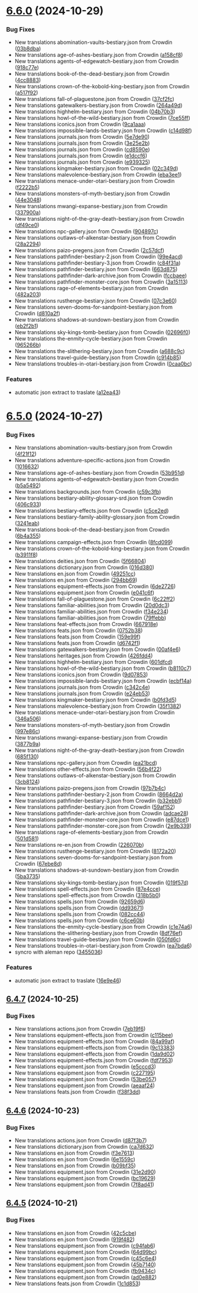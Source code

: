 # [6.6.0](https://github.com/allnnde/pf2e-esp-translation/compare/v6.5.0...v6.6.0) (2024-10-29)


### Bug Fixes

* New translations abomination-vaults-bestiary.json from Crowdin ([03b8dba](https://github.com/allnnde/pf2e-esp-translation/commit/03b8dba53b67252173ee8dfdc47b5a984c5b2205))
* New translations age-of-ashes-bestiary.json from Crowdin ([a158cf8](https://github.com/allnnde/pf2e-esp-translation/commit/a158cf88a59ba1ac971c06bdd1cf376a8f587872))
* New translations agents-of-edgewatch-bestiary.json from Crowdin ([918c77e](https://github.com/allnnde/pf2e-esp-translation/commit/918c77e3446117b0863edc1250e244bd64436754))
* New translations book-of-the-dead-bestiary.json from Crowdin ([4cc8883](https://github.com/allnnde/pf2e-esp-translation/commit/4cc888324025afc826e7a3dece8279a85192d307))
* New translations crown-of-the-kobold-king-bestiary.json from Crowdin ([a517f92](https://github.com/allnnde/pf2e-esp-translation/commit/a517f92acae6f813588dffa0064fbf69c6ecc5bd))
* New translations fall-of-plaguestone.json from Crowdin ([37cf2fc](https://github.com/allnnde/pf2e-esp-translation/commit/37cf2fce292a47d52210cb54cfcf5aa580cf6225))
* New translations gatewalkers-bestiary.json from Crowdin ([264a49d](https://github.com/allnnde/pf2e-esp-translation/commit/264a49d15b928c0dbba5069b129e637505fb0be0))
* New translations highhelm-bestiary.json from Crowdin ([04b70b3](https://github.com/allnnde/pf2e-esp-translation/commit/04b70b3a18b36e5066000a96b37bf8bb6d19d2e2))
* New translations howl-of-the-wild-bestiary.json from Crowdin ([7ce55ff](https://github.com/allnnde/pf2e-esp-translation/commit/7ce55ffa1c8a851270e04398eab1dde5cddbc0b4))
* New translations iconics.json from Crowdin ([9ca1aaa](https://github.com/allnnde/pf2e-esp-translation/commit/9ca1aaa4840f48b37d01bf637a5b66b0b9886e98))
* New translations impossible-lands-bestiary.json from Crowdin ([c14d98f](https://github.com/allnnde/pf2e-esp-translation/commit/c14d98ff24a484a162f9a2f45036ec02cd73953c))
* New translations journals.json from Crowdin ([5e7de90](https://github.com/allnnde/pf2e-esp-translation/commit/5e7de908f6079129ab62e46be708083400106986))
* New translations journals.json from Crowdin ([3e25e2b](https://github.com/allnnde/pf2e-esp-translation/commit/3e25e2beec925181ef7a132092408ea5fadbc1ed))
* New translations journals.json from Crowdin ([cd8590e](https://github.com/allnnde/pf2e-esp-translation/commit/cd8590e58f050b556b7e4ace6fbc94a4905fe739))
* New translations journals.json from Crowdin ([e1dccf6](https://github.com/allnnde/pf2e-esp-translation/commit/e1dccf602ccdd54038ab0afaa91e90f6fefd2bca))
* New translations journals.json from Crowdin ([e939325](https://github.com/allnnde/pf2e-esp-translation/commit/e939325f69c762645da1aea896c2df69b5564d5b))
* New translations kingmaker-bestiary.json from Crowdin ([02c349d](https://github.com/allnnde/pf2e-esp-translation/commit/02c349d351c24d6d72cc7249d8daa2ebdf50c549))
* New translations malevolence-bestiary.json from Crowdin ([eba3ee1](https://github.com/allnnde/pf2e-esp-translation/commit/eba3ee144124f1407de3aaf315e3c6cae6c65814))
* New translations menace-under-otari-bestiary.json from Crowdin ([f2222b5](https://github.com/allnnde/pf2e-esp-translation/commit/f2222b582ee2bcdc926ebd3cf0b3bec751dc1a7a))
* New translations monsters-of-myth-bestiary.json from Crowdin ([44e3048](https://github.com/allnnde/pf2e-esp-translation/commit/44e30485c941c508eada618e928d9c4beccad2da))
* New translations mwangi-expanse-bestiary.json from Crowdin ([337900a](https://github.com/allnnde/pf2e-esp-translation/commit/337900a3e007f2faf136ff2968d3134b1b738e3f))
* New translations night-of-the-gray-death-bestiary.json from Crowdin ([df49ce0](https://github.com/allnnde/pf2e-esp-translation/commit/df49ce02fe70120176bd121c1cdc7b9198a3cd15))
* New translations npc-gallery.json from Crowdin ([904897c](https://github.com/allnnde/pf2e-esp-translation/commit/904897c07c13825cc760c7ff8127a3bc2fb0f843))
* New translations outlaws-of-alkenstar-bestiary.json from Crowdin ([28a2294](https://github.com/allnnde/pf2e-esp-translation/commit/28a22949be0c9a23b6e1eb2a2aceca90ae619af8))
* New translations paizo-pregens.json from Crowdin ([2c57dcf](https://github.com/allnnde/pf2e-esp-translation/commit/2c57dcf95af38af2e9853c7f9686b461b5b91b55))
* New translations pathfinder-bestiary-2.json from Crowdin ([99e4acd](https://github.com/allnnde/pf2e-esp-translation/commit/99e4acdeec233652abe22ea85777a73bee70bcf9))
* New translations pathfinder-bestiary-3.json from Crowdin ([c84f31a](https://github.com/allnnde/pf2e-esp-translation/commit/c84f31afa30c3321824b5b845db5c52cb3d188e8))
* New translations pathfinder-bestiary.json from Crowdin ([663d875](https://github.com/allnnde/pf2e-esp-translation/commit/663d87576e22b349142abe639243b01c12d67be4))
* New translations pathfinder-dark-archive.json from Crowdin ([fccbaee](https://github.com/allnnde/pf2e-esp-translation/commit/fccbaee16a025f9559639a6605bf3ae1721f4a6c))
* New translations pathfinder-monster-core.json from Crowdin ([3a15113](https://github.com/allnnde/pf2e-esp-translation/commit/3a1511384e8895c59943593a47bdd9f85dc3395a))
* New translations rage-of-elements-bestiary.json from Crowdin ([482a203](https://github.com/allnnde/pf2e-esp-translation/commit/482a203f4ef49c3b4e3440adddeeffe848c70dd9))
* New translations rusthenge-bestiary.json from Crowdin ([07c3e60](https://github.com/allnnde/pf2e-esp-translation/commit/07c3e60d649d4cb07fe01d0fbff443817d23bbdc))
* New translations seven-dooms-for-sandpoint-bestiary.json from Crowdin ([d810a2f](https://github.com/allnnde/pf2e-esp-translation/commit/d810a2f3d9662a4f266f3cee6996d4acf22b440c))
* New translations shadows-at-sundown-bestiary.json from Crowdin ([eb2f2b1](https://github.com/allnnde/pf2e-esp-translation/commit/eb2f2b17763d159174f5929fe75ecc65aac70f41))
* New translations sky-kings-tomb-bestiary.json from Crowdin ([02696f0](https://github.com/allnnde/pf2e-esp-translation/commit/02696f0b291fbd1916db4fbd973ea9cc3dae938c))
* New translations the-enmity-cycle-bestiary.json from Crowdin ([965266b](https://github.com/allnnde/pf2e-esp-translation/commit/965266bb0f68b8acdf44ed8d3cc07d99f0d252b3))
* New translations the-slithering-bestiary.json from Crowdin ([a688c9c](https://github.com/allnnde/pf2e-esp-translation/commit/a688c9cadc7d4d1478da3453cac8d4c1e05beab7))
* New translations travel-guide-bestiary.json from Crowdin ([c914b85](https://github.com/allnnde/pf2e-esp-translation/commit/c914b859bfe7e6d80a6929fadaf3be6a0e114888))
* New translations troubles-in-otari-bestiary.json from Crowdin ([0caa0bc](https://github.com/allnnde/pf2e-esp-translation/commit/0caa0bc191a605de63594d36dfd1bb7716b5e85c))


### Features

* automatic json extract to traslate ([a12ea43](https://github.com/allnnde/pf2e-esp-translation/commit/a12ea436da170df8745f8f9b61fee4a036fbd514))



# [6.5.0](https://github.com/allnnde/pf2e-esp-translation/compare/v6.4.7...v6.5.0) (2024-10-27)


### Bug Fixes

* New translations abomination-vaults-bestiary.json from Crowdin ([4f21f12](https://github.com/allnnde/pf2e-esp-translation/commit/4f21f12f7b0799cec2184273d2770fbf1058af1d))
* New translations adventure-specific-actions.json from Crowdin ([1016632](https://github.com/allnnde/pf2e-esp-translation/commit/10166327ab480d12667ec8e0cd7ea8d71bbb47ac))
* New translations age-of-ashes-bestiary.json from Crowdin ([53b951d](https://github.com/allnnde/pf2e-esp-translation/commit/53b951df1e05dbbade29206b2f23263b5c9dcfa8))
* New translations agents-of-edgewatch-bestiary.json from Crowdin ([b5a5492](https://github.com/allnnde/pf2e-esp-translation/commit/b5a54922b091b7f324a7ba3528dcee75bed166be))
* New translations backgrounds.json from Crowdin ([c59c3fb](https://github.com/allnnde/pf2e-esp-translation/commit/c59c3fb79d35ec2a1969f95bbd9a4ed1abe5d2ef))
* New translations bestiary-ability-glossary-srd.json from Crowdin ([406c933](https://github.com/allnnde/pf2e-esp-translation/commit/406c933f30d431bc9e28890ba0be742055dd323a))
* New translations bestiary-effects.json from Crowdin ([c5ce2ed](https://github.com/allnnde/pf2e-esp-translation/commit/c5ce2ed7423da13668371171e07ab05572da6deb))
* New translations bestiary-family-ability-glossary.json from Crowdin ([3241eab](https://github.com/allnnde/pf2e-esp-translation/commit/3241eabf0c6cb01964f551c5f93ede6e6bed1952))
* New translations book-of-the-dead-bestiary.json from Crowdin ([6b4a355](https://github.com/allnnde/pf2e-esp-translation/commit/6b4a35500a44cfef53ff13f5c332153829fe56d0))
* New translations campaign-effects.json from Crowdin ([8fcd099](https://github.com/allnnde/pf2e-esp-translation/commit/8fcd099963bbcbcfeda040e1fb965c613c63fc1c))
* New translations crown-of-the-kobold-king-bestiary.json from Crowdin ([b3911f8](https://github.com/allnnde/pf2e-esp-translation/commit/b3911f818c46e54f48c9711db35842e3dbdd6071))
* New translations deities.json from Crowdin ([5f66804](https://github.com/allnnde/pf2e-esp-translation/commit/5f6680481c834a3ad38c6191787cd864f3cf20b4))
* New translations dictionary.json from Crowdin ([016d380](https://github.com/allnnde/pf2e-esp-translation/commit/016d380dc5327f8eea434c76afb0745660bfab3d))
* New translations en.json from Crowdin ([49251cc](https://github.com/allnnde/pf2e-esp-translation/commit/49251ccf4b036588bb2f5b2593f32738d2c8312e))
* New translations en.json from Crowdin ([294bb69](https://github.com/allnnde/pf2e-esp-translation/commit/294bb691178bb7b1057f8decf3a16e3eaa5db389))
* New translations equipment-effects.json from Crowdin ([6de2726](https://github.com/allnnde/pf2e-esp-translation/commit/6de27262654800d662ca14350e84cef16c2c90e3))
* New translations equipment.json from Crowdin ([e041c6f](https://github.com/allnnde/pf2e-esp-translation/commit/e041c6f092cf60852f0167f428ed3198e7882450))
* New translations fall-of-plaguestone.json from Crowdin ([6c22ff2](https://github.com/allnnde/pf2e-esp-translation/commit/6c22ff2083e0575668241bd991bb444aba6c6976))
* New translations familiar-abilities.json from Crowdin ([20d0dc3](https://github.com/allnnde/pf2e-esp-translation/commit/20d0dc3d87da7c99ae6ec675ec1f462a7659e130))
* New translations familiar-abilities.json from Crowdin ([f34e234](https://github.com/allnnde/pf2e-esp-translation/commit/f34e234b2732f43af77428e0a8eec4636dc80e52))
* New translations familiar-abilities.json from Crowdin ([79ffebb](https://github.com/allnnde/pf2e-esp-translation/commit/79ffebb73b07ecfdfc7050eb8b12c51db85fecfa))
* New translations feat-effects.json from Crowdin ([667918e](https://github.com/allnnde/pf2e-esp-translation/commit/667918ecd4b802880f7f46127501327aeb104c7b))
* New translations feats.json from Crowdin ([0752b38](https://github.com/allnnde/pf2e-esp-translation/commit/0752b380cd13c74d8a8928d8fc535819248e654e))
* New translations feats.json from Crowdin ([159e99f](https://github.com/allnnde/pf2e-esp-translation/commit/159e99fe3cc3bdaf6dc32b28b06f37b58a4bac7e))
* New translations feats.json from Crowdin ([d6742f1](https://github.com/allnnde/pf2e-esp-translation/commit/d6742f1aebbd479dadabe9f3f2bc1f0b7dbf94c5))
* New translations gatewalkers-bestiary.json from Crowdin ([00af4e6](https://github.com/allnnde/pf2e-esp-translation/commit/00af4e6c86f7a34c986f2edd28ee004aa16c8fc7))
* New translations heritages.json from Crowdin ([426fdd4](https://github.com/allnnde/pf2e-esp-translation/commit/426fdd4213a7655072433adba743b9f0600580b4))
* New translations highhelm-bestiary.json from Crowdin ([601dfcd](https://github.com/allnnde/pf2e-esp-translation/commit/601dfcd95002afec06ddaf0279ed94d31818a782))
* New translations howl-of-the-wild-bestiary.json from Crowdin ([b8110c7](https://github.com/allnnde/pf2e-esp-translation/commit/b8110c76e5a433a5ae23050a89ec9abdf0d26086))
* New translations iconics.json from Crowdin ([9d07853](https://github.com/allnnde/pf2e-esp-translation/commit/9d078532ec657f5e99684125b9b4dc08ebd0d1a4))
* New translations impossible-lands-bestiary.json from Crowdin ([ecbf14a](https://github.com/allnnde/pf2e-esp-translation/commit/ecbf14a210fc1ddf8134c59adc66c8067a90b64d))
* New translations journals.json from Crowdin ([c342c4e](https://github.com/allnnde/pf2e-esp-translation/commit/c342c4e6ba8311875d6addf00398ecae43744b45))
* New translations journals.json from Crowdin ([e24eb53](https://github.com/allnnde/pf2e-esp-translation/commit/e24eb5358ee750d54270079eceb3b3730dcacfb5))
* New translations kingmaker-bestiary.json from Crowdin ([b0fd3d5](https://github.com/allnnde/pf2e-esp-translation/commit/b0fd3d56ac131fe27ca289e97a4476922a344b3f))
* New translations malevolence-bestiary.json from Crowdin ([35f1382](https://github.com/allnnde/pf2e-esp-translation/commit/35f138266457b93523f55250641eb7280662f165))
* New translations menace-under-otari-bestiary.json from Crowdin ([346a506](https://github.com/allnnde/pf2e-esp-translation/commit/346a5069cb4b6b329b085ab65f9bdf4446993118))
* New translations monsters-of-myth-bestiary.json from Crowdin ([997e86c](https://github.com/allnnde/pf2e-esp-translation/commit/997e86c816cd5cb534168ba0af1c3d97090eb1c6))
* New translations mwangi-expanse-bestiary.json from Crowdin ([3877b9a](https://github.com/allnnde/pf2e-esp-translation/commit/3877b9acf32b6ffffafef2b6e8bc11865b452642))
* New translations night-of-the-gray-death-bestiary.json from Crowdin ([685f130](https://github.com/allnnde/pf2e-esp-translation/commit/685f130cb7a4c9b0805a3165c1d2e6e5584cca77))
* New translations npc-gallery.json from Crowdin ([ea21bcd](https://github.com/allnnde/pf2e-esp-translation/commit/ea21bcd029d5531de23316bb0c8c283b21539432))
* New translations other-effects.json from Crowdin ([56b4f22](https://github.com/allnnde/pf2e-esp-translation/commit/56b4f22a448ef5156c279663565b1dc6b23de0db))
* New translations outlaws-of-alkenstar-bestiary.json from Crowdin ([3cb8124](https://github.com/allnnde/pf2e-esp-translation/commit/3cb81249746247c93dc20cf3dc8decb95894e1d9))
* New translations paizo-pregens.json from Crowdin ([97b7b4c](https://github.com/allnnde/pf2e-esp-translation/commit/97b7b4c8433aa6270a943cfe8bc62ad0a1bfbcf7))
* New translations pathfinder-bestiary-2.json from Crowdin ([8664d2a](https://github.com/allnnde/pf2e-esp-translation/commit/8664d2a4b482814e30feb2c9d18813cab24422cc))
* New translations pathfinder-bestiary-3.json from Crowdin ([b32ebb1](https://github.com/allnnde/pf2e-esp-translation/commit/b32ebb1da45beeb7deab0e3d185ad8d1dc00380e))
* New translations pathfinder-bestiary.json from Crowdin ([59af152](https://github.com/allnnde/pf2e-esp-translation/commit/59af152b6b75527abe1d474724124bcd43f93b2a))
* New translations pathfinder-dark-archive.json from Crowdin ([adcae28](https://github.com/allnnde/pf2e-esp-translation/commit/adcae28c9a83eb7f337b01e12d23964bca5a59b7))
* New translations pathfinder-monster-core.json from Crowdin ([e87dce1](https://github.com/allnnde/pf2e-esp-translation/commit/e87dce17eb91b5c8fcbe45d7e160d8d1af2e9881))
* New translations pathfinder-monster-core.json from Crowdin ([2e9b339](https://github.com/allnnde/pf2e-esp-translation/commit/2e9b339e3b4093ab43fb62dc88dbff6181bbe063))
* New translations rage-of-elements-bestiary.json from Crowdin ([501d581](https://github.com/allnnde/pf2e-esp-translation/commit/501d581b604aa08135a96f2b9cf23ed643f89fcf))
* New translations re-en.json from Crowdin ([226070b](https://github.com/allnnde/pf2e-esp-translation/commit/226070b7daab620b1b0b48be8b2ecc03a5ef3797))
* New translations rusthenge-bestiary.json from Crowdin ([8172a20](https://github.com/allnnde/pf2e-esp-translation/commit/8172a2017d41f0ab844c94816e58d899c3b0c74e))
* New translations seven-dooms-for-sandpoint-bestiary.json from Crowdin ([67ebe8d](https://github.com/allnnde/pf2e-esp-translation/commit/67ebe8d7dca89f5d872f4ca01365eadefa55dbb9))
* New translations shadows-at-sundown-bestiary.json from Crowdin ([5ba3735](https://github.com/allnnde/pf2e-esp-translation/commit/5ba373570f3512898f7a8d31f5cbca08e4e26e3c))
* New translations sky-kings-tomb-bestiary.json from Crowdin ([019f57d](https://github.com/allnnde/pf2e-esp-translation/commit/019f57db4a86519ef7c6327dd0d8fb1761055d5b))
* New translations spell-effects.json from Crowdin ([87e4cce](https://github.com/allnnde/pf2e-esp-translation/commit/87e4cceaa6822195a44f453a9cbefbc6a0f7d907))
* New translations spell-effects.json from Crowdin ([318b5b0](https://github.com/allnnde/pf2e-esp-translation/commit/318b5b00a0beca5641400923ff40a7a1ad218680))
* New translations spells.json from Crowdin ([92659d6](https://github.com/allnnde/pf2e-esp-translation/commit/92659d60783a299637457de77a422b5ac94fbeb9))
* New translations spells.json from Crowdin ([dd93671](https://github.com/allnnde/pf2e-esp-translation/commit/dd936710b013f93f371c17ba36db177aa1b3dba3))
* New translations spells.json from Crowdin ([082cc44](https://github.com/allnnde/pf2e-esp-translation/commit/082cc4412f56048ce65d0265a34ad02d5c683aee))
* New translations spells.json from Crowdin ([c6ce60b](https://github.com/allnnde/pf2e-esp-translation/commit/c6ce60b458b3c70e1a7bab8d8ab5c7968cc65ce3))
* New translations the-enmity-cycle-bestiary.json from Crowdin ([c1e74a6](https://github.com/allnnde/pf2e-esp-translation/commit/c1e74a6aeb4a071e5f46fc815fe613cf83bfaa9f))
* New translations the-slithering-bestiary.json from Crowdin ([8df76ef](https://github.com/allnnde/pf2e-esp-translation/commit/8df76ef42c8592abf1a4d1c1962302f2a05e92ab))
* New translations travel-guide-bestiary.json from Crowdin ([050fd6c](https://github.com/allnnde/pf2e-esp-translation/commit/050fd6c798ca0470d22d4636c9b8c0dc0448f34f))
* New translations troubles-in-otari-bestiary.json from Crowdin ([ea7bda6](https://github.com/allnnde/pf2e-esp-translation/commit/ea7bda6ab1f4bb640d287f1452e698e5e21173db))
* syncro with aleman repo ([3455036](https://github.com/allnnde/pf2e-esp-translation/commit/3455036bdd5091322ce212e138bcec423d710e3d))


### Features

* automatic json extract to traslate ([16e9e46](https://github.com/allnnde/pf2e-esp-translation/commit/16e9e465f1b159e7f9d6589cb051c899638466e6))



## [6.4.7](https://github.com/allnnde/pf2e-esp-translation/compare/v6.4.6...v6.4.7) (2024-10-25)


### Bug Fixes

* New translations actions.json from Crowdin ([7eb19f6](https://github.com/allnnde/pf2e-esp-translation/commit/7eb19f65473efa7febdbdf59b755bc0f54325cc9))
* New translations equipment-effects.json from Crowdin ([c115bee](https://github.com/allnnde/pf2e-esp-translation/commit/c115beec885b3f245ef66c2c93b8c12cf90222df))
* New translations equipment-effects.json from Crowdin ([84a99af](https://github.com/allnnde/pf2e-esp-translation/commit/84a99af9cf6ec9b4dc3a7c810a4fb90f19a74649))
* New translations equipment-effects.json from Crowdin ([9c13383](https://github.com/allnnde/pf2e-esp-translation/commit/9c13383c65d96c92aad616a1bbbdd6deefa69d79))
* New translations equipment-effects.json from Crowdin ([1da9d02](https://github.com/allnnde/pf2e-esp-translation/commit/1da9d02cbcb6c070e715d5b577e2c145896e1ab7))
* New translations equipment-effects.json from Crowdin ([fdf7953](https://github.com/allnnde/pf2e-esp-translation/commit/fdf79537e53e057cc93f81915ccfc2bf68ca01cf))
* New translations equipment.json from Crowdin ([e5cccd3](https://github.com/allnnde/pf2e-esp-translation/commit/e5cccd3c52dc66e60e3cf1393d7ee196bd88b4bc))
* New translations equipment.json from Crowdin ([c227195](https://github.com/allnnde/pf2e-esp-translation/commit/c22719558485c63a5b3b4270270238438838c82d))
* New translations equipment.json from Crowdin ([53be057](https://github.com/allnnde/pf2e-esp-translation/commit/53be0573121f3fd896185cd75cdf919791eb07f1))
* New translations equipment.json from Crowdin ([aeaaf24](https://github.com/allnnde/pf2e-esp-translation/commit/aeaaf243828194ab89ad7d4b7b74296d1897cbc5))
* New translations feats.json from Crowdin ([f38f3dd](https://github.com/allnnde/pf2e-esp-translation/commit/f38f3dd1ce73af57aa80237cbe4e7bcfc2578e3b))



## [6.4.6](https://github.com/allnnde/pf2e-esp-translation/compare/v6.4.5...v6.4.6) (2024-10-23)


### Bug Fixes

* New translations actions.json from Crowdin ([d87f3b7](https://github.com/allnnde/pf2e-esp-translation/commit/d87f3b7262c0d057c3eeb599c4bea3de3d07ef9b))
* New translations dictionary.json from Crowdin ([ca7d632](https://github.com/allnnde/pf2e-esp-translation/commit/ca7d6323c5e87891f730457d5e2213228dbabe1c))
* New translations en.json from Crowdin ([f3e7613](https://github.com/allnnde/pf2e-esp-translation/commit/f3e7613d4103543ac7adebd800ea737fb26541b8))
* New translations en.json from Crowdin ([6e1559c](https://github.com/allnnde/pf2e-esp-translation/commit/6e1559c32fea24bf3eb1fb7feaa797bbe32436e8))
* New translations en.json from Crowdin ([b09bf35](https://github.com/allnnde/pf2e-esp-translation/commit/b09bf35c77dd256b31926b7e9fff0f73c6f6d2cc))
* New translations equipment.json from Crowdin ([31e2d90](https://github.com/allnnde/pf2e-esp-translation/commit/31e2d907cb25ef4b22cf47df2d4e72294b9012c0))
* New translations equipment.json from Crowdin ([bc19629](https://github.com/allnnde/pf2e-esp-translation/commit/bc1962904b3b283a0b7cc425aab907ebf3cce3a4))
* New translations equipment.json from Crowdin ([7f8ad41](https://github.com/allnnde/pf2e-esp-translation/commit/7f8ad41ac1aa38861cc4322ca7905e361be84c2c))



## [6.4.5](https://github.com/allnnde/pf2e-esp-translation/compare/v6.4.4...v6.4.5) (2024-10-21)


### Bug Fixes

* New translations en.json from Crowdin ([42c5cbe](https://github.com/allnnde/pf2e-esp-translation/commit/42c5cbe336d5bebaede7672f61e91a3140008cba))
* New translations en.json from Crowdin ([919f482](https://github.com/allnnde/pf2e-esp-translation/commit/919f4827f2699d0f78d8f883fe9ca0e86bd39428))
* New translations equipment.json from Crowdin ([c94fab6](https://github.com/allnnde/pf2e-esp-translation/commit/c94fab6d6521e0bcf788a05fec7af5acec795eca))
* New translations equipment.json from Crowdin ([64d99bc](https://github.com/allnnde/pf2e-esp-translation/commit/64d99bc6355886404fc6e1d25e97b08234e07a6c))
* New translations equipment.json from Crowdin ([c45c6e4](https://github.com/allnnde/pf2e-esp-translation/commit/c45c6e4f171d4271bb40e6792162cc5a7aa4188f))
* New translations equipment.json from Crowdin ([45b7140](https://github.com/allnnde/pf2e-esp-translation/commit/45b7140ef5543ab8651e8e64bdf729a05cbcef7c))
* New translations equipment.json from Crowdin ([fb9434c](https://github.com/allnnde/pf2e-esp-translation/commit/fb9434c0bbadd6048dcc6d3f4f757371e6a36161))
* New translations equipment.json from Crowdin ([ad0e882](https://github.com/allnnde/pf2e-esp-translation/commit/ad0e882388be672a668dff0b3d8037daaec53272))
* New translations feats.json from Crowdin ([1c1d853](https://github.com/allnnde/pf2e-esp-translation/commit/1c1d85332bc1870be7bde2d890e8700729669a41))



